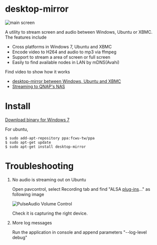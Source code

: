 desktop-mirror
====

![main screen](https://raw.github.com/fcwu/desktop-mirror/master/screenshots/main.png)

A utility to stream screen and audio between Windows, Ubuntu or XBMC. The features include

* Cross platforms in Windows 7, Ubuntu and XBMC
* Encode video to H264 and audio to mp3 via ffmpeg
* Support to stream a area of screen or full screen
* Easily to find available nodes in LAN by mDNS(Avahi)

Find video to show how it works

* [desktop-mirror between Windows, Ubuntu and XBMC](http://youtu.be/9ruu2L2MrSU)
* [Streaming to QNAP's NAS](http://youtu.be/_ODvcmgMZyo)

Install
====

[Download binary for Windows 7](https://www.dropbox.com/s/im3m23kg4sdtsrb/desktop-mirror.exe)

For ubuntu,

```
$ sudo add-apt-repository ppa:fcwu-tw/ppa
$ sudo apt-get update
$ sudo apt-get install desktop-mirror
```

Troubleshooting
====

1. No audio is streaming out on Ubuntu

    Open pavcontrol, select Recording tab and find "ALSA [plug-ins](avconv)..." as following image

    ![PulseAudio Volume Control](https://raw.github.com/fcwu/desktop-mirror/master/screenshots/pavcontrol.png)

    Check it is capturing the right device.

2. More log messages

    Run the application in console and append parameters "--log-level debug"
